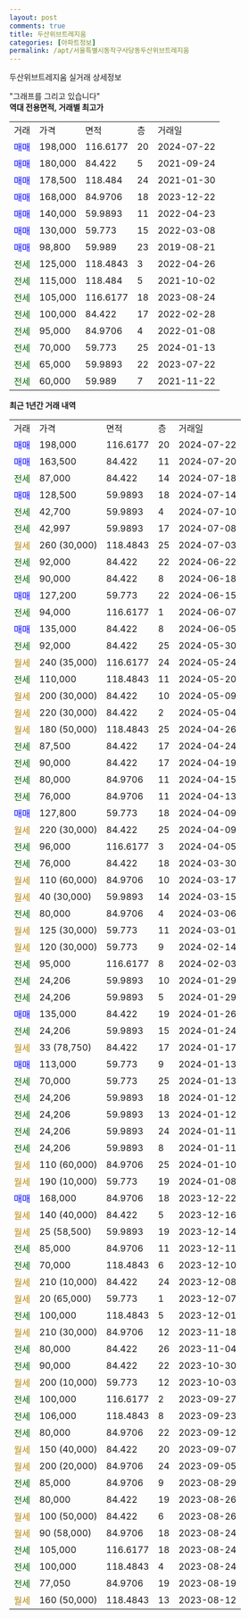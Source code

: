 ```yaml
---
layout: post
comments: true
title: 두산위브트레지움
categories: [아파트정보]
permalink: /apt/서울특별시동작구사당동두산위브트레지움
---
```


두산위브트레지움 실거래 상세정보

<script type="text/javascript">
  google.charts.load('current', {'packages':['line', 'corechart']});
  google.charts.setOnLoadCallback(drawChart);

  function drawChart() {
    var data = new google.visualization.DataTable();
    data.addColumn('date', '거래일');
    data.addColumn('number', "매매");
    data.addColumn('number', "전세");
    data.addColumn('number', "전매");

    data.addRows([[new Date(Date.parse("2024-07-22")), 198000, null, null], [new Date(Date.parse("2024-07-20")), 163500, null, null], [new Date(Date.parse("2024-07-18")), null, 87000, null], [new Date(Date.parse("2024-07-14")), 128500, null, null], [new Date(Date.parse("2024-07-10")), null, 42700, null], [new Date(Date.parse("2024-07-08")), null, 42997, null], [new Date(Date.parse("2024-07-03")), null, null, null], [new Date(Date.parse("2024-06-22")), null, 92000, null], [new Date(Date.parse("2024-06-18")), null, 90000, null], [new Date(Date.parse("2024-06-15")), 127200, null, null], [new Date(Date.parse("2024-06-07")), null, 94000, null], [new Date(Date.parse("2024-06-05")), 135000, null, null], [new Date(Date.parse("2024-05-30")), null, 92000, null], [new Date(Date.parse("2024-05-24")), null, null, null], [new Date(Date.parse("2024-05-20")), null, 110000, null], [new Date(Date.parse("2024-05-09")), null, null, null], [new Date(Date.parse("2024-05-04")), null, null, null], [new Date(Date.parse("2024-04-26")), null, null, null], [new Date(Date.parse("2024-04-24")), null, 87500, null], [new Date(Date.parse("2024-04-19")), null, 90000, null], [new Date(Date.parse("2024-04-15")), null, 80000, null], [new Date(Date.parse("2024-04-13")), null, 76000, null], [new Date(Date.parse("2024-04-09")), 127800, null, null], [new Date(Date.parse("2024-04-09")), null, null, null], [new Date(Date.parse("2024-04-05")), null, 96000, null], [new Date(Date.parse("2024-03-30")), null, 76000, null], [new Date(Date.parse("2024-03-17")), null, null, null], [new Date(Date.parse("2024-03-15")), null, null, null], [new Date(Date.parse("2024-03-06")), null, 80000, null], [new Date(Date.parse("2024-03-01")), null, null, null], [new Date(Date.parse("2024-02-14")), null, null, null], [new Date(Date.parse("2024-02-03")), null, 95000, null], [new Date(Date.parse("2024-01-29")), null, 24206, null], [new Date(Date.parse("2024-01-29")), null, 24206, null], [new Date(Date.parse("2024-01-26")), 135000, null, null], [new Date(Date.parse("2024-01-24")), null, 24206, null], [new Date(Date.parse("2024-01-17")), null, null, null], [new Date(Date.parse("2024-01-13")), 113000, null, null], [new Date(Date.parse("2024-01-13")), null, 70000, null], [new Date(Date.parse("2024-01-12")), null, 24206, null], [new Date(Date.parse("2024-01-12")), null, 24206, null], [new Date(Date.parse("2024-01-11")), null, 24206, null], [new Date(Date.parse("2024-01-11")), null, 24206, null], [new Date(Date.parse("2024-01-10")), null, null, null], [new Date(Date.parse("2024-01-08")), null, null, null], [new Date(Date.parse("2023-12-22")), 168000, null, null], [new Date(Date.parse("2023-12-16")), null, null, null], [new Date(Date.parse("2023-12-14")), null, null, null], [new Date(Date.parse("2023-12-11")), null, 85000, null], [new Date(Date.parse("2023-12-10")), null, 70000, null], [new Date(Date.parse("2023-12-08")), null, null, null], [new Date(Date.parse("2023-12-07")), null, null, null], [new Date(Date.parse("2023-12-01")), null, 100000, null], [new Date(Date.parse("2023-11-18")), null, null, null], [new Date(Date.parse("2023-11-04")), null, 80000, null], [new Date(Date.parse("2023-10-30")), null, 90000, null], [new Date(Date.parse("2023-10-03")), null, null, null], [new Date(Date.parse("2023-09-27")), null, 100000, null], [new Date(Date.parse("2023-09-23")), null, 106000, null], [new Date(Date.parse("2023-09-12")), null, 80000, null], [new Date(Date.parse("2023-09-07")), null, null, null], [new Date(Date.parse("2023-09-05")), null, null, null], [new Date(Date.parse("2023-08-29")), null, 85000, null], [new Date(Date.parse("2023-08-26")), null, 80000, null], [new Date(Date.parse("2023-08-26")), null, null, null], [new Date(Date.parse("2023-08-24")), null, null, null], [new Date(Date.parse("2023-08-24")), null, 105000, null], [new Date(Date.parse("2023-08-24")), null, 100000, null], [new Date(Date.parse("2023-08-19")), null, 77050, null], [new Date(Date.parse("2023-08-12")), null, null, null]]);

    var options = {
      hAxis: {
        format: 'yyyy/MM/dd'
      },    
      lineWidth: 0,
      pointsVisible: true,    
      title: '최근 1년간 유형별 실거래가 분포',
      legend: { position: 'bottom' }
    };

    var formatter = new google.visualization.NumberFormat({pattern:'###,###'} );
    formatter.format(data, 1);
    formatter.format(data, 2);
    
    setTimeout(function() {
        var chart = new google.visualization.LineChart(document.getElementById('columnchart_material'));
        chart.draw(data, (options));
        document.getElementById('loading').style.display = 'none';
    }, 200);
  }
</script>


<div id="loading" style="z-index:20; display: block; margin-left: 0px">"그래프를 그리고 있습니다"</div>
<div id="columnchart_material" style="width: 95%; margin-left: 0px; display: block"></div>
<!-- contents start -->
<b>역대 전용면적, 거래별 최고가</b>
<table class="sortable">
    <tr>
      <td>거래</td>
      <td>가격</td>
      <td>면적</td>
      <td>층</td>
      <td>거래일</td>
    </tr>
        <tr>
          <td><a style="color: blue">매매</a></td>
          <td>198,000</td>
          <td>116.6177</td>
          <td>20</td>
          <td>2024-07-22</td>
        </tr>            <tr>
          <td><a style="color: blue">매매</a></td>
          <td>180,000</td>
          <td>84.422</td>
          <td>5</td>
          <td>2021-09-24</td>
        </tr>            <tr>
          <td><a style="color: blue">매매</a></td>
          <td>178,500</td>
          <td>118.484</td>
          <td>24</td>
          <td>2021-01-30</td>
        </tr>            <tr>
          <td><a style="color: blue">매매</a></td>
          <td>168,000</td>
          <td>84.9706</td>
          <td>18</td>
          <td>2023-12-22</td>
        </tr>            <tr>
          <td><a style="color: blue">매매</a></td>
          <td>140,000</td>
          <td>59.9893</td>
          <td>11</td>
          <td>2022-04-23</td>
        </tr>            <tr>
          <td><a style="color: blue">매매</a></td>
          <td>130,000</td>
          <td>59.773</td>
          <td>15</td>
          <td>2022-03-08</td>
        </tr>            <tr>
          <td><a style="color: blue">매매</a></td>
          <td>98,800</td>
          <td>59.989</td>
          <td>23</td>
          <td>2019-08-21</td>
        </tr>        
        <tr>
              <td><a style="color: darkgreen">전세</a></td>
              <td>125,000</td>
              <td>118.4843</td>
              <td>3</td>
              <td>2022-04-26</td>
            </tr>            <tr>
              <td><a style="color: darkgreen">전세</a></td>
              <td>115,000</td>
              <td>118.484</td>
              <td>5</td>
              <td>2021-10-02</td>
            </tr>            <tr>
              <td><a style="color: darkgreen">전세</a></td>
              <td>105,000</td>
              <td>116.6177</td>
              <td>18</td>
              <td>2023-08-24</td>
            </tr>            <tr>
              <td><a style="color: darkgreen">전세</a></td>
              <td>100,000</td>
              <td>84.422</td>
              <td>17</td>
              <td>2022-02-28</td>
            </tr>            <tr>
              <td><a style="color: darkgreen">전세</a></td>
              <td>95,000</td>
              <td>84.9706</td>
              <td>4</td>
              <td>2022-01-08</td>
            </tr>            <tr>
              <td><a style="color: darkgreen">전세</a></td>
              <td>70,000</td>
              <td>59.773</td>
              <td>25</td>
              <td>2024-01-13</td>
            </tr>            <tr>
              <td><a style="color: darkgreen">전세</a></td>
              <td>65,000</td>
              <td>59.9893</td>
              <td>22</td>
              <td>2023-07-22</td>
            </tr>            <tr>
              <td><a style="color: darkgreen">전세</a></td>
              <td>60,000</td>
              <td>59.989</td>
              <td>7</td>
              <td>2021-11-22</td>
            </tr>        
    
</table>

<b>최근 1년간 거래 내역</b>

<table class="sortable">
    <tr>
      <td>거래</td>
      <td>가격</td>
      <td>면적</td>
      <td>층</td>
      <td>거래일</td>
    </tr>
    <tr>
      <td><a style="color: blue">매매</a></td>
      <td>198,000</td>
      <td>116.6177</td>
      <td>20</td>
      <td>2024-07-22</td>
    </tr>          <tr>
      <td><a style="color: blue">매매</a></td>
      <td>163,500</td>
      <td>84.422</td>
      <td>11</td>
      <td>2024-07-20</td>
    </tr>          <tr>
      <td><a style="color: darkgreen">전세</a></td>
      <td>87,000</td>
      <td>84.422</td>
      <td>14</td>
      <td>2024-07-18</td>
    </tr>          <tr>
      <td><a style="color: blue">매매</a></td>
      <td>128,500</td>
      <td>59.9893</td>
      <td>18</td>
      <td>2024-07-14</td>
    </tr>          <tr>
      <td><a style="color: darkgreen">전세</a></td>
      <td>42,700</td>
      <td>59.9893</td>
      <td>4</td>
      <td>2024-07-10</td>
    </tr>          <tr>
      <td><a style="color: darkgreen">전세</a></td>
      <td>42,997</td>
      <td>59.9893</td>
      <td>17</td>
      <td>2024-07-08</td>
    </tr>          <tr>
      <td><a style="color: darkgoldenrod">월세</a></td>
      <td>260 (30,000)</td>
      <td>118.4843</td>
      <td>25</td>
      <td>2024-07-03</td>
    </tr>          <tr>
      <td><a style="color: darkgreen">전세</a></td>
      <td>92,000</td>
      <td>84.422</td>
      <td>22</td>
      <td>2024-06-22</td>
    </tr>          <tr>
      <td><a style="color: darkgreen">전세</a></td>
      <td>90,000</td>
      <td>84.422</td>
      <td>8</td>
      <td>2024-06-18</td>
    </tr>          <tr>
      <td><a style="color: blue">매매</a></td>
      <td>127,200</td>
      <td>59.773</td>
      <td>22</td>
      <td>2024-06-15</td>
    </tr>          <tr>
      <td><a style="color: darkgreen">전세</a></td>
      <td>94,000</td>
      <td>116.6177</td>
      <td>1</td>
      <td>2024-06-07</td>
    </tr>          <tr>
      <td><a style="color: blue">매매</a></td>
      <td>135,000</td>
      <td>84.422</td>
      <td>8</td>
      <td>2024-06-05</td>
    </tr>          <tr>
      <td><a style="color: darkgreen">전세</a></td>
      <td>92,000</td>
      <td>84.422</td>
      <td>25</td>
      <td>2024-05-30</td>
    </tr>          <tr>
      <td><a style="color: darkgoldenrod">월세</a></td>
      <td>240 (35,000)</td>
      <td>116.6177</td>
      <td>24</td>
      <td>2024-05-24</td>
    </tr>          <tr>
      <td><a style="color: darkgreen">전세</a></td>
      <td>110,000</td>
      <td>118.4843</td>
      <td>11</td>
      <td>2024-05-20</td>
    </tr>          <tr>
      <td><a style="color: darkgoldenrod">월세</a></td>
      <td>200 (30,000)</td>
      <td>84.422</td>
      <td>10</td>
      <td>2024-05-09</td>
    </tr>          <tr>
      <td><a style="color: darkgoldenrod">월세</a></td>
      <td>220 (30,000)</td>
      <td>84.422</td>
      <td>2</td>
      <td>2024-05-04</td>
    </tr>          <tr>
      <td><a style="color: darkgoldenrod">월세</a></td>
      <td>180 (50,000)</td>
      <td>118.4843</td>
      <td>25</td>
      <td>2024-04-26</td>
    </tr>          <tr>
      <td><a style="color: darkgreen">전세</a></td>
      <td>87,500</td>
      <td>84.422</td>
      <td>17</td>
      <td>2024-04-24</td>
    </tr>          <tr>
      <td><a style="color: darkgreen">전세</a></td>
      <td>90,000</td>
      <td>84.422</td>
      <td>17</td>
      <td>2024-04-19</td>
    </tr>          <tr>
      <td><a style="color: darkgreen">전세</a></td>
      <td>80,000</td>
      <td>84.9706</td>
      <td>11</td>
      <td>2024-04-15</td>
    </tr>          <tr>
      <td><a style="color: darkgreen">전세</a></td>
      <td>76,000</td>
      <td>84.9706</td>
      <td>11</td>
      <td>2024-04-13</td>
    </tr>          <tr>
      <td><a style="color: blue">매매</a></td>
      <td>127,800</td>
      <td>59.773</td>
      <td>18</td>
      <td>2024-04-09</td>
    </tr>          <tr>
      <td><a style="color: darkgoldenrod">월세</a></td>
      <td>220 (30,000)</td>
      <td>84.422</td>
      <td>25</td>
      <td>2024-04-09</td>
    </tr>          <tr>
      <td><a style="color: darkgreen">전세</a></td>
      <td>96,000</td>
      <td>116.6177</td>
      <td>3</td>
      <td>2024-04-05</td>
    </tr>          <tr>
      <td><a style="color: darkgreen">전세</a></td>
      <td>76,000</td>
      <td>84.422</td>
      <td>18</td>
      <td>2024-03-30</td>
    </tr>          <tr>
      <td><a style="color: darkgoldenrod">월세</a></td>
      <td>110 (60,000)</td>
      <td>84.9706</td>
      <td>10</td>
      <td>2024-03-17</td>
    </tr>          <tr>
      <td><a style="color: darkgoldenrod">월세</a></td>
      <td>40 (30,000)</td>
      <td>59.9893</td>
      <td>14</td>
      <td>2024-03-15</td>
    </tr>          <tr>
      <td><a style="color: darkgreen">전세</a></td>
      <td>80,000</td>
      <td>84.9706</td>
      <td>4</td>
      <td>2024-03-06</td>
    </tr>          <tr>
      <td><a style="color: darkgoldenrod">월세</a></td>
      <td>125 (30,000)</td>
      <td>59.773</td>
      <td>11</td>
      <td>2024-03-01</td>
    </tr>          <tr>
      <td><a style="color: darkgoldenrod">월세</a></td>
      <td>120 (30,000)</td>
      <td>59.773</td>
      <td>9</td>
      <td>2024-02-14</td>
    </tr>          <tr>
      <td><a style="color: darkgreen">전세</a></td>
      <td>95,000</td>
      <td>116.6177</td>
      <td>8</td>
      <td>2024-02-03</td>
    </tr>          <tr>
      <td><a style="color: darkgreen">전세</a></td>
      <td>24,206</td>
      <td>59.9893</td>
      <td>10</td>
      <td>2024-01-29</td>
    </tr>          <tr>
      <td><a style="color: darkgreen">전세</a></td>
      <td>24,206</td>
      <td>59.9893</td>
      <td>5</td>
      <td>2024-01-29</td>
    </tr>          <tr>
      <td><a style="color: blue">매매</a></td>
      <td>135,000</td>
      <td>84.422</td>
      <td>19</td>
      <td>2024-01-26</td>
    </tr>          <tr>
      <td><a style="color: darkgreen">전세</a></td>
      <td>24,206</td>
      <td>59.9893</td>
      <td>15</td>
      <td>2024-01-24</td>
    </tr>          <tr>
      <td><a style="color: darkgoldenrod">월세</a></td>
      <td>33 (78,750)</td>
      <td>84.422</td>
      <td>17</td>
      <td>2024-01-17</td>
    </tr>          <tr>
      <td><a style="color: blue">매매</a></td>
      <td>113,000</td>
      <td>59.773</td>
      <td>9</td>
      <td>2024-01-13</td>
    </tr>          <tr>
      <td><a style="color: darkgreen">전세</a></td>
      <td>70,000</td>
      <td>59.773</td>
      <td>25</td>
      <td>2024-01-13</td>
    </tr>          <tr>
      <td><a style="color: darkgreen">전세</a></td>
      <td>24,206</td>
      <td>59.9893</td>
      <td>18</td>
      <td>2024-01-12</td>
    </tr>          <tr>
      <td><a style="color: darkgreen">전세</a></td>
      <td>24,206</td>
      <td>59.9893</td>
      <td>13</td>
      <td>2024-01-12</td>
    </tr>          <tr>
      <td><a style="color: darkgreen">전세</a></td>
      <td>24,206</td>
      <td>59.9893</td>
      <td>24</td>
      <td>2024-01-11</td>
    </tr>          <tr>
      <td><a style="color: darkgreen">전세</a></td>
      <td>24,206</td>
      <td>59.9893</td>
      <td>8</td>
      <td>2024-01-11</td>
    </tr>          <tr>
      <td><a style="color: darkgoldenrod">월세</a></td>
      <td>110 (60,000)</td>
      <td>84.9706</td>
      <td>25</td>
      <td>2024-01-10</td>
    </tr>          <tr>
      <td><a style="color: darkgoldenrod">월세</a></td>
      <td>190 (10,000)</td>
      <td>59.773</td>
      <td>19</td>
      <td>2024-01-08</td>
    </tr>          <tr>
      <td><a style="color: blue">매매</a></td>
      <td>168,000</td>
      <td>84.9706</td>
      <td>18</td>
      <td>2023-12-22</td>
    </tr>          <tr>
      <td><a style="color: darkgoldenrod">월세</a></td>
      <td>140 (40,000)</td>
      <td>84.422</td>
      <td>5</td>
      <td>2023-12-16</td>
    </tr>          <tr>
      <td><a style="color: darkgoldenrod">월세</a></td>
      <td>25 (58,500)</td>
      <td>59.9893</td>
      <td>19</td>
      <td>2023-12-14</td>
    </tr>          <tr>
      <td><a style="color: darkgreen">전세</a></td>
      <td>85,000</td>
      <td>84.9706</td>
      <td>11</td>
      <td>2023-12-11</td>
    </tr>          <tr>
      <td><a style="color: darkgreen">전세</a></td>
      <td>70,000</td>
      <td>118.4843</td>
      <td>6</td>
      <td>2023-12-10</td>
    </tr>          <tr>
      <td><a style="color: darkgoldenrod">월세</a></td>
      <td>210 (10,000)</td>
      <td>84.422</td>
      <td>24</td>
      <td>2023-12-08</td>
    </tr>          <tr>
      <td><a style="color: darkgoldenrod">월세</a></td>
      <td>20 (65,000)</td>
      <td>59.773</td>
      <td>1</td>
      <td>2023-12-07</td>
    </tr>          <tr>
      <td><a style="color: darkgreen">전세</a></td>
      <td>100,000</td>
      <td>118.4843</td>
      <td>5</td>
      <td>2023-12-01</td>
    </tr>          <tr>
      <td><a style="color: darkgoldenrod">월세</a></td>
      <td>210 (30,000)</td>
      <td>84.9706</td>
      <td>12</td>
      <td>2023-11-18</td>
    </tr>          <tr>
      <td><a style="color: darkgreen">전세</a></td>
      <td>80,000</td>
      <td>84.422</td>
      <td>26</td>
      <td>2023-11-04</td>
    </tr>          <tr>
      <td><a style="color: darkgreen">전세</a></td>
      <td>90,000</td>
      <td>84.422</td>
      <td>22</td>
      <td>2023-10-30</td>
    </tr>          <tr>
      <td><a style="color: darkgoldenrod">월세</a></td>
      <td>200 (10,000)</td>
      <td>59.773</td>
      <td>12</td>
      <td>2023-10-03</td>
    </tr>          <tr>
      <td><a style="color: darkgreen">전세</a></td>
      <td>100,000</td>
      <td>116.6177</td>
      <td>2</td>
      <td>2023-09-27</td>
    </tr>          <tr>
      <td><a style="color: darkgreen">전세</a></td>
      <td>106,000</td>
      <td>118.4843</td>
      <td>8</td>
      <td>2023-09-23</td>
    </tr>          <tr>
      <td><a style="color: darkgreen">전세</a></td>
      <td>80,000</td>
      <td>84.9706</td>
      <td>22</td>
      <td>2023-09-12</td>
    </tr>          <tr>
      <td><a style="color: darkgoldenrod">월세</a></td>
      <td>150 (40,000)</td>
      <td>84.422</td>
      <td>20</td>
      <td>2023-09-07</td>
    </tr>          <tr>
      <td><a style="color: darkgoldenrod">월세</a></td>
      <td>200 (20,000)</td>
      <td>84.9706</td>
      <td>24</td>
      <td>2023-09-05</td>
    </tr>          <tr>
      <td><a style="color: darkgreen">전세</a></td>
      <td>85,000</td>
      <td>84.9706</td>
      <td>9</td>
      <td>2023-08-29</td>
    </tr>          <tr>
      <td><a style="color: darkgreen">전세</a></td>
      <td>80,000</td>
      <td>84.422</td>
      <td>19</td>
      <td>2023-08-26</td>
    </tr>          <tr>
      <td><a style="color: darkgoldenrod">월세</a></td>
      <td>100 (50,000)</td>
      <td>84.422</td>
      <td>6</td>
      <td>2023-08-26</td>
    </tr>          <tr>
      <td><a style="color: darkgoldenrod">월세</a></td>
      <td>90 (58,000)</td>
      <td>84.9706</td>
      <td>18</td>
      <td>2023-08-24</td>
    </tr>          <tr>
      <td><a style="color: darkgreen">전세</a></td>
      <td>105,000</td>
      <td>116.6177</td>
      <td>18</td>
      <td>2023-08-24</td>
    </tr>          <tr>
      <td><a style="color: darkgreen">전세</a></td>
      <td>100,000</td>
      <td>118.4843</td>
      <td>4</td>
      <td>2023-08-24</td>
    </tr>          <tr>
      <td><a style="color: darkgreen">전세</a></td>
      <td>77,050</td>
      <td>84.9706</td>
      <td>19</td>
      <td>2023-08-19</td>
    </tr>          <tr>
      <td><a style="color: darkgoldenrod">월세</a></td>
      <td>160 (50,000)</td>
      <td>118.4843</td>
      <td>13</td>
      <td>2023-08-12</td>
    </tr>      </table>
<!-- contents end -->    

